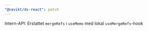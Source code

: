 ```yaml
---
"@navikt/ds-react": patch
---
```


Intern-API: Erstattet `mergeRefs` i `useMemo` med lokal `useMergeRefs`-hook
